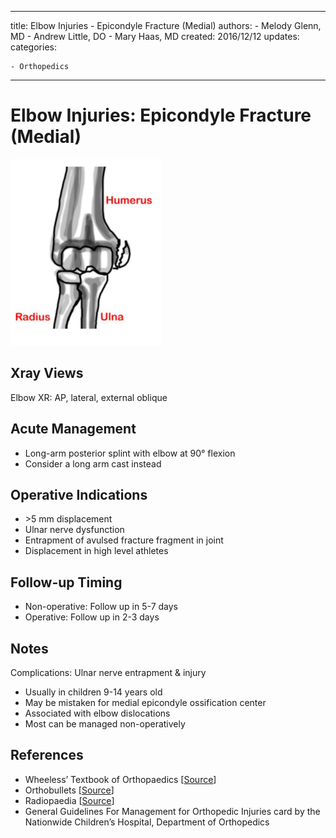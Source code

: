 - - -

title: Elbow Injuries - Epicondyle Fracture (Medial)
authors:
    \- Melody Glenn, MD
    \- Andrew Little, DO
    \- Mary Haas, MD
created: 2016/12/12
updates:
categories:

    - Orthopedics

- - -

# Elbow Injuries: Epicondyle Fracture (Medial)

![Medial epicondyle fracture drawing](image-1.png)

## Xray Views

Elbow XR: AP, lateral, external oblique

## Acute Management

- Long-arm posterior splint with elbow at 90° flexion
- Consider a long arm cast instead

## Operative Indications

- \>5 mm displacement
- Ulnar nerve dysfunction
- Entrapment of avulsed fracture fragment in joint
- Displacement in high level athletes

## Follow-up Timing

- Non-operative: Follow up in 5-7 days
- Operative: Follow up in 2-3 days

## Notes

Complications: Ulnar nerve entrapment & injury

- Usually in children 9-14 years old
- May be mistaken for medial epicondyle ossification center
- Associated with elbow dislocations
- Most can be managed non-operatively

## References

- Wheeless’ Textbook of Orthopaedics \[[Source](http://Wheelessonline.com)]
- Orthobullets \[[Source](http://OrthoBullets.com)]
- Radiopaedia \[[Source](http://Radiopaedia.org)]
- General Guidelines For Management for Orthopedic Injuries card by the Nationwide Children’s Hospital, Department of Orthopedics
